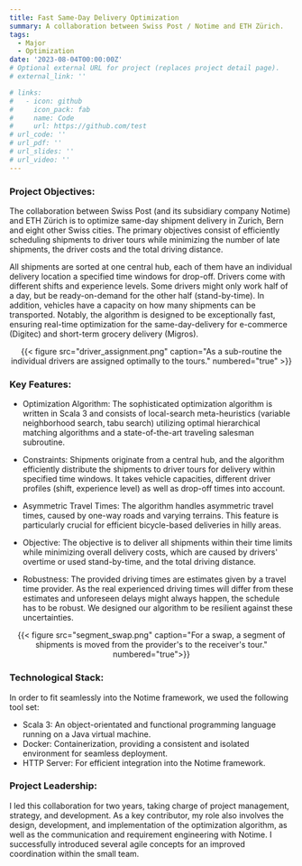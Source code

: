 ```yaml
---
title: Fast Same-Day Delivery Optimization
summary: A collaboration between Swiss Post / Notime and ETH Zürich.
tags:
  - Major
  - Optimization
date: '2023-08-04T00:00:00Z'
# Optional external URL for project (replaces project detail page).
# external_link: ''

# links:
#   - icon: github
#     icon_pack: fab
#     name: Code
#     url: https://github.com/test
# url_code: ''
# url_pdf: ''
# url_slides: ''
# url_video: ''
---
```

### Project Objectives:
The collaboration between Swiss Post (and its subsidiary company Notime) and ETH Zürich is to optimize same-day shipment delivery in Zurich, Bern
and eight other Swiss cities. 
The primary objectives consist of efficiently scheduling shipments to driver tours while minimizing the number of late shipments, 
the driver costs and the total driving distance.

All shipments are sorted at one central hub, each of them have an individual delivery location a specified time windows for drop-off.
Drivers come with different shifts and experience levels. Some drivers might only work half of a day, but be ready-on-demand for the other half (stand-by-time).
In addition, vehicles have a capacity on how many shipments can be transported.
Notably, the algorithm is designed to be exceptionally fast, ensuring real-time optimization for the same-day-delivery for e-commerce (Digitec) and short-term grocery delivery (Migros).

<center>{{< figure src="driver_assignment.png" caption="As a sub-routine the individual drivers are assigned optimally to the tours." numbered="true" >}}</center>

### Key Features:

- Optimization Algorithm:
The sophisticated optimization algorithm is written in Scala 3 and consists of local-search meta-heuristics (variable neighborhood search, tabu search) utilizing optimal hierarchical matching algorithms and
a state-of-the-art traveling salesman subroutine.

- Constraints:
Shipments originate from a central hub, and the algorithm efficiently distribute the shipments to driver tours for delivery within specified
time windows. It takes vehicle capacities, different driver profiles (shift, experience level) as well as drop-off times into account.

- Asymmetric Travel Times:
The algorithm handles asymmetric travel times, caused by one-way roads and varying terrains.
This feature is particularly crucial for efficient bicycle-based deliveries in hilly areas.

- Objective:
The objective is to deliver all shipments within their time limits while minimizing overall delivery costs, which are caused by drivers' overtime or used stand-by-time, and the total driving distance.

- Robustness:
The provided driving times are estimates given by a travel time provider. As the real experienced driving times will differ from these estimates and unforeseen delays might always happen, the schedule has to be robust.
We designed our algorithm to be resilient against these uncertainties.

<center>{{< figure src="segment_swap.png" caption="For a swap, a segment of shipments is moved from the provider's to the receiver's tour." numbered="true">}}</center>

### Technological Stack:
In order to fit seamlessly into the Notime framework, we used the following tool set:

- Scala 3: An object-orientated and functional programming language running on a Java virtual machine.
- Docker: Containerization, providing a consistent and isolated environment for seamless deployment.
- HTTP Server: For efficient integration into the Notime framework.

### Project Leadership:
I led this collaboration for two years, taking charge of project management, strategy, and development.
As a key contributor, my role also involves the design, development, and implementation of the optimization algorithm, as well as the communication and requirement engineering with Notime.
I successfully introduced several agile concepts for an improved coordination within the small team.
